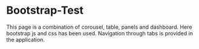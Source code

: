 # Bootstrap-Test
This page is a combination of  corousel, table, panels and dashboard. Here bootstrap js and css has been used.  Navigation through tabs is provided in the application. 
